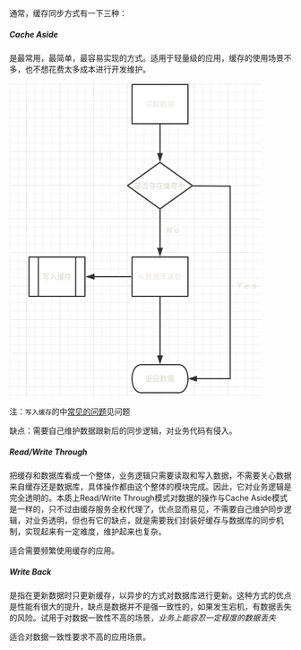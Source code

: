 通常，缓存同步方式有一下三种：

##### Cache Aside

是最常用，最简单，最容易实现的方式。适用于轻量级的应用，缓存的使用场景不多，也不想花费太多成本进行开发维护。

![](assets/markdown-img-paste-20200419215724429.png)

注：`写入缓存`的中[常见的问题](./常见问题.md)见问题


缺点：需要自己维护数据跟新后的同步逻辑，对业务代码有侵入。


##### Read/Write Through

把缓存和数据库看成一个整体，业务逻辑只需要读取和写入数据，不需要关心数据来自缓存还是数据库，具体操作都由这个整体的模块完成。因此，它对业务逻辑是完全透明的。本质上Read/Write Through模式对数据的操作与Cache Aside模式是一样的，只不过由缓存服务全权代理了，优点显而易见，不需要自己维护同步逻辑，对业务透明，但也有它的缺点，就是需要我们封装好缓存与数据库的同步机制，实现起来有一定难度，维护起来也复杂。

适合需要频繁使用缓存的应用。

##### Write Back

是指在更新数据时只更新缓存，以异步的方式对数据库进行更新。这种方式的优点是性能有很大的提升，缺点是数据并不是强一致性的，如果发生宕机，有数据丢失的风险。试用于对数据一致性不高的场景，*业务上能容忍一定程度的数据丢失*

适合对数据一致性要求不高的应用场景。
